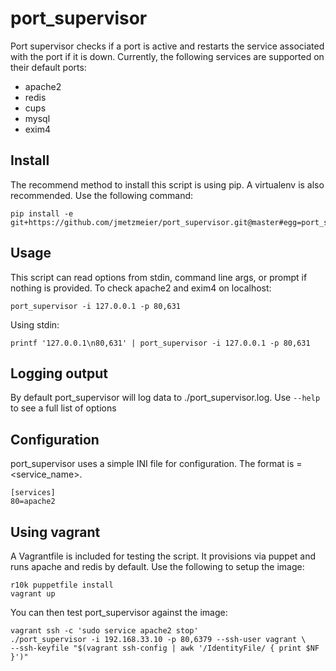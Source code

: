 # port_supervisor

Port supervisor checks if a port is active and restarts the service associated with the port if it is down. Currently,
the following services are supported on their default ports:

* apache2
* redis
* cups
* mysql
* exim4

## Install
The recommend method to install this script is using pip. A virtualenv is also recommended. Use the following command:

```
pip install -e git+https://github.com/jmetzmeier/port_supervisor.git@master#egg=port_supervisor
```

## Usage
This script can read options from stdin, command line args, or prompt if nothing is provided. To check apache2 and exim4 on localhost:

`port_supervisor -i 127.0.0.1 -p 80,631`

Using stdin:

`printf '127.0.0.1\n80,631' | port_supervisor -i 127.0.0.1 -p 80,631`

## Logging output
By default port_supervisor will log data to ./port_supervisor.log. Use `--help` to see a full list of options

## Configuration
port_supervisor uses a simple INI file for configuration. The format is <port>=<service_name>.

```
[services]
80=apache2
```


## Using vagrant
A Vagrantfile is included for testing the script. It provisions via puppet and runs apache and redis by default. Use the following to setup the image:

```
r10k puppetfile install
vagrant up
```

You can then test port_supervisor against the image:

```
vagrant ssh -c 'sudo service apache2 stop'
./port_supervisor -i 192.168.33.10 -p 80,6379 --ssh-user vagrant \
--ssh-keyfile "$(vagrant ssh-config | awk '/IdentityFile/ { print $NF }')"
```

